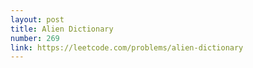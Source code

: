 ```yaml
---
layout: post
title: Alien Dictionary
number: 269
link: https://leetcode.com/problems/alien-dictionary
---
```

